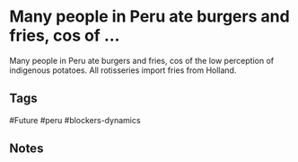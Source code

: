 # Many people in Peru ate burgers and fries, cos of ...

Many people in Peru ate burgers and fries, cos of the low perception of indigenous potatoes. All rotisseries import fries from Holland.

## Tags
#Future #peru #blockers-dynamics

## Notes
<!-- Add your notes here -->
